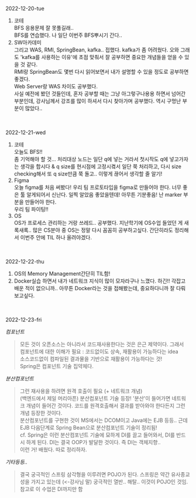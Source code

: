 2022-12-20-tue
1. 코테<br>
BFS 응용문제 잘 못풀길래.. <br>
BFS를 연습했다.
나 일단 이번주 BFS뿌시기 간다..<br>
2. SW아카데미<br>
 그리고 WAS, RMI, SpringBean, kafka.. 접했다. kafka가 좀 어려웠다. 오와 그래도 'kafka를 사용하는 이유'에 초점 맞춰서 잘 공부하면 중요한 개념들을 얻을 수 있을 것 같다. <br>
RMI랑 SpringBean도 몇번 다시 읽어보면서 내가 설명할 수 있을 정도로 공부하면 좋겠다.<br>
Web Server랑 WAS 차이도 공부했다.<br> 사실 예전에 봤던 것들인데, 혼자 공부할 때는 그냥 아그렇구나용용 하면서 넘어간 부분인데, 강사님께서 강조를 많이 하셔서 다시 찾아가며 공부했다. 역시 구멍난 부분이 많았다..<br>

<br>
<br>
2022-12-21-wed

1. 코테<br>
오늘도 BFS!!<br>
좀 기억해야 할 것... 처리대상 노드는 일단 q에 넣는 거라서 첫시작도 q에 넣고가자는 생각을 합시다 & q size를 현시점에 고정시켴서 일단 쭉 처리하고, 다시 size checking해서 또 q size만큼 쭉 돌고.. 이렇게 끊어서 생각할 줄 알기!<br>
2. Figma<br>
오늘 figma를 처음 써봤다! 우리 팀 프로토타입을 figma로 만들어야 한다. 너무 좋은 툴 알게되어서 신난다. 일찍 알았음 좋았을텐데! 아무튼 기분좋음! 난 marker 부분을 만들어야 한다.<br>
우리 팀 파이팅!!<br>
3. OS<br>
OS가 프로세스 관리하는 거랑 쓰레드.. 공부했다. 지난학기에 OS수업 들었던 게 새록새록.. 많은 CS분야 중 OS는 정말 다시 꼼꼼히 공부하고싶다. 간단히라도 정리해서 이번주 안에 TIL 하나 올려야겠다.<br>

<br>
<br>
2022-12-22-thu

1. OS의 Memory Management간단히 TIL함!
2. Docker실습 하면서 내가 네트워크 지식이 많이 모자라구나 느꼈다. 하긴!! 각잡고 배운 적이 없으니까.. 아무튼 Docker라는 것을 접해봤는데, 중요하다니까 잘 다뤄보고싶다.

<br>
<br>
2022-12-23-fri

*컴포넌트*<br>
>모든 것이 오픈소스는 아니라서 코드재사용한다는 것은 은근 제약이다. 그래서 컴포넌트에 대한 이해가 필요 : 코드없이도 상속, 재활용이 가능하다는 idea<br>
소스코드없이 컴파일된 결과물을 기반으로 재활용이 가능하다는 것!<br>
Spring은 컴포넌트 기술 집약체다.<br>

*분산컴포넌트*<br>
>그런 재사용을 하려면 원격 호출이 필요 (+ 네트워크 개념)<br>
(백엔드에서 제일 머리아픈) 분산컴포넌트 기술 등장! '분산'이 들어가면 네트워크 개념이 들어간 것이다. 코드를 원격호출해서 결과를 받아와야 한다든지 그런 개념 등장한 것이다. <br>
분산컴포넌트를 구현한 것이 MS에서는 DCOM이고 Java에는 EJB 등등.. 근데EJB 다음단계로 Spring Bean으로 분산컴포넌트 기술이 정리됨!<br>
cf. Spring은 이런 분산컴포넌트 기술에 묘하게 DI를 끌고 들어와서, DI를 반드시 하게 된다. DI는 결국 OOP가 발달한 것이다. 즉 DI는 객체지향.. <br>
이런 거! 배웠다. 따로 정리하자.

*기타등등..*
>결국 궁극적인 스프링 삼각형을 이루려면 POJO가 된다. 스프링은 약간 유사종교성을 가지고 있는데 (<-강사님 말) 궁극적인 열반.. 해탈.. 이것이 POJO인 것임. 참고로 이 수업은 DI까지만 함<br>

